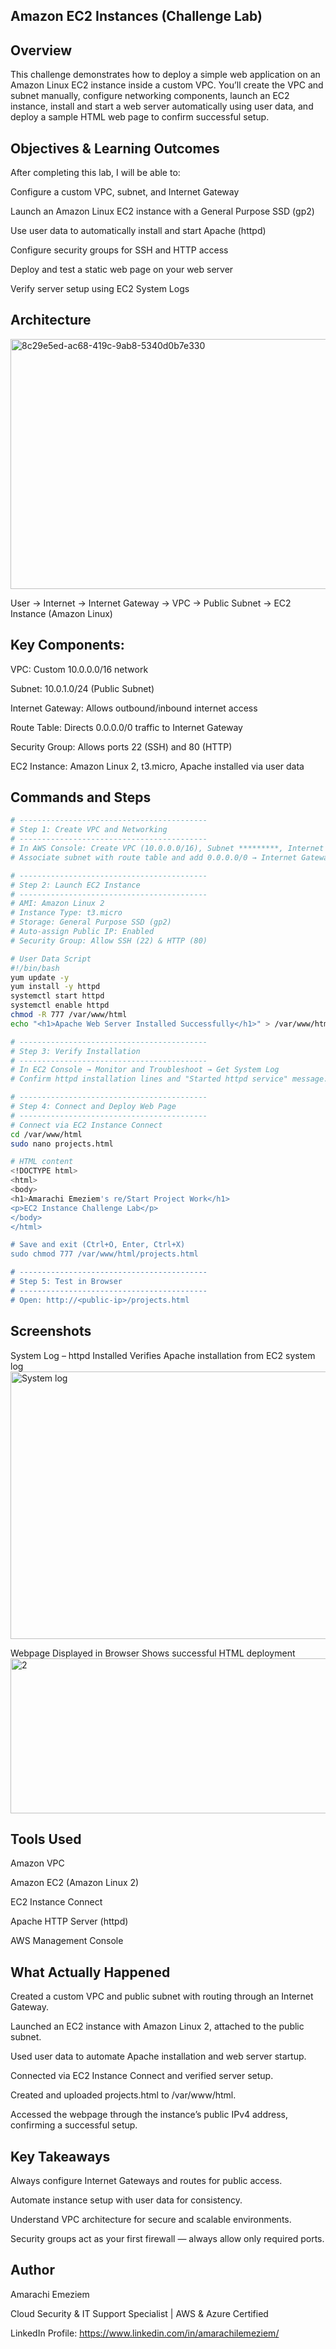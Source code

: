 ## **Amazon EC2 Instances (Challenge Lab)**

## **Overview**

This challenge demonstrates how to deploy a simple web application on an Amazon Linux EC2 instance inside a custom VPC.
You’ll create the VPC and subnet manually, configure networking components, launch an EC2 instance, install and start a web server automatically using user data, and deploy a sample HTML web page to confirm successful setup.

## **Objectives & Learning Outcomes**

After completing this lab, I will be able to:

Configure a custom VPC, subnet, and Internet Gateway

Launch an Amazon Linux EC2 instance with a General Purpose SSD (gp2)

Use user data to automatically install and start Apache (httpd)

Configure security groups for SSH and HTTP access

Deploy and test a static web page on your web server

Verify server setup using EC2 System Logs


## **Architecture**

<img width="1000" height="400" alt="8c29e5ed-ac68-419c-9ab8-5340d0b7e330" src="https://github.com/user-attachments/assets/0f9b7e06-7b0a-422f-9101-5dba9c5c7e2b" />


User → Internet → Internet Gateway → VPC → Public Subnet → EC2 Instance (Amazon Linux)


## **Key Components:**

VPC: Custom 10.0.0.0/16 network

Subnet: 10.0.1.0/24 (Public Subnet)

Internet Gateway: Allows outbound/inbound internet access

Route Table: Directs 0.0.0.0/0 traffic to Internet Gateway

Security Group: Allows ports 22 (SSH) and 80 (HTTP)

EC2 Instance: Amazon Linux 2, t3.micro, Apache installed via user data

## **Commands and Steps**

```bash
# ------------------------------------------
# Step 1: Create VPC and Networking
# ------------------------------------------
# In AWS Console: Create VPC (10.0.0.0/16), Subnet *********, Internet Gateway, and Route Table.
# Associate subnet with route table and add 0.0.0.0/0 → Internet Gateway route.

# ------------------------------------------
# Step 2: Launch EC2 Instance
# ------------------------------------------
# AMI: Amazon Linux 2
# Instance Type: t3.micro
# Storage: General Purpose SSD (gp2)
# Auto-assign Public IP: Enabled
# Security Group: Allow SSH (22) & HTTP (80)

# User Data Script
#!/bin/bash
yum update -y
yum install -y httpd
systemctl start httpd
systemctl enable httpd
chmod -R 777 /var/www/html
echo "<h1>Apache Web Server Installed Successfully</h1>" > /var/www/html/index.html

# ------------------------------------------
# Step 3: Verify Installation
# ------------------------------------------
# In EC2 Console → Monitor and Troubleshoot → Get System Log
# Confirm httpd installation lines and "Started httpd service" message.

# ------------------------------------------
# Step 4: Connect and Deploy Web Page
# ------------------------------------------
# Connect via EC2 Instance Connect
cd /var/www/html
sudo nano projects.html

# HTML content
<!DOCTYPE html>
<html>
<body>
<h1>Amarachi Emeziem's re/Start Project Work</h1>
<p>EC2 Instance Challenge Lab</p>
</body>
</html>

# Save and exit (Ctrl+O, Enter, Ctrl+X)
sudo chmod 777 /var/www/html/projects.html

# ------------------------------------------
# Step 5: Test in Browser
# ------------------------------------------
# Open: http://<public-ip>/projects.html

```


## **Screenshots**

System Log – httpd Installed	Verifies Apache installation from EC2 system log	
<img width="1571" height="428" alt="System log" src="https://github.com/user-attachments/assets/3202a36a-6f0c-4f09-b8fd-c8c5905e323e" />

Webpage Displayed in Browser	Shows successful HTML deployment
<img width="795" height="248" alt="2" src="https://github.com/user-attachments/assets/28c978f0-4bae-4bbb-b9a4-10b7efee9bb1" />

## **Tools Used**

Amazon VPC

Amazon EC2 (Amazon Linux 2)

EC2 Instance Connect

Apache HTTP Server (httpd)

AWS Management Console


## **What Actually Happened**

Created a custom VPC and public subnet with routing through an Internet Gateway.

Launched an EC2 instance with Amazon Linux 2, attached to the public subnet.

Used user data to automate Apache installation and web server startup.

Connected via EC2 Instance Connect and verified server setup.

Created and uploaded projects.html to /var/www/html.

Accessed the webpage through the instance’s public IPv4 address, confirming a successful setup.


## **Key Takeaways**

Always configure Internet Gateways and routes for public access.

Automate instance setup with user data for consistency.

Understand VPC architecture for secure and scalable environments.

Security groups act as your first firewall — always allow only required ports.


## **Author**

Amarachi Emeziem

Cloud Security & IT Support Specialist | AWS & Azure Certified

LinkedIn Profile: https://www.linkedin.com/in/amarachilemeziem/
